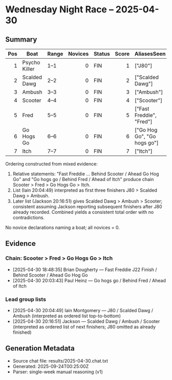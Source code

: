 # Wednesday Night Race – 2025-04-30

<!-- markdownlint-disable MD013 -->

## Summary

| Pos | Boat | Range | Novices | Status | Score | AliasesSeen |
|---:|---|---|---:|---|---:|---|
| 1 | Psycho Killer | 1–1 | 0 | FIN | 1 | ["J80"] |
| 2 | Scalded Dawg | 2–2 | 0 | FIN | 2 | ["Scalded Dawg"] |
| 3 | Ambush | 3–3 | 0 | FIN | 3 | ["Ambush"] |
| 4 | Scooter | 4–4 | 0 | FIN | 4 | ["Scooter"] |
| 5 | Fred | 5–5 | 0 | FIN | 5 | ["Fast Freddie", "Fred"] |
| 6 | Go Hogs Go | 6–6 | 0 | FIN | 6 | ["Go Hog Go", "Go hogs go"] |
| 7 | Itch | 7–7 | 0 | FIN | 7 | ["Itch"] |

Ordering constructed from mixed evidence:

1. Relative statements: "Fast Freddie ... Behind Scooter / Ahead Go Hog Go" and "Go hogs go / Behind Fred / Ahead of Itch" produce chain Scooter > Fred > Go Hogs Go > Itch.
2. List (Iain 20:04:49) interpreted as first three finishers J80 > Scalded Dawg > Ambush.
3. Later list (Jackson 20:16:51) gives Scalded Dawg > Ambush > Scooter; consistent assuming Jackson reporting subsequent finishers after J80 already recorded. Combined yields a consistent total order with no contradictions.

No novice declarations naming a boat; all novices = 0.

## Evidence

### Chain: Scooter > Fred > Go Hogs Go > Itch

- [2025-04-30 18:48:35] Brian Dougherty — Fast Freddie J22 Finish / Behind Scooter / Ahead Go Hog Go
- [2025-04-30 20:03:43] Paul Heinz — Go hogs go / Behind Fred / Ahead of Itch

### Lead group lists

- [2025-04-30 20:04:49] Iain Montgomery — J80 / Scalded Dawg / Ambush (interpreted as ordered list top-to-bottom)
- [2025-04-30 20:16:51] Jackson — Scalded Dawg / Ambush / Scooter (interpreted as ordered list of next finishers; J80 omitted as already finished)

## Generation Metadata

- Source chat file: results/2025-04-30.chat.txt
- Generated: 2025-09-24T00:25:00Z
- Parser: single-week manual reasoning (v1)

<!-- markdownlint-enable MD013 -->
